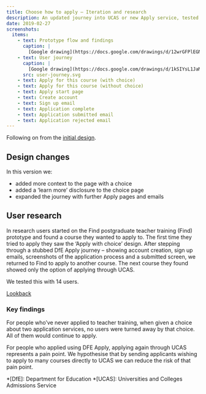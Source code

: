 ```yaml
---
title: Choose how to apply – Iteration and research
description: An updated journey into UCAS or new Apply service, tested with users.
date: 2019-02-27
screenshots:
  items:
    - text: Prototype flow and findings
      caption: |
        [Google drawing](https://docs.google.com/drawings/d/12wrGFPlEGNkG1U6Qlkx1OCHLBtGochNTBS9jMhPV7Fs/edit)
    - text: User journey
      caption: |
        [Google drawing](https://docs.google.com/drawings/d/1kSIYsL1JaMADJkDT1gavtsasHTCOhZRbHMY9M4Oc9nE/edit?usp=sharing)
      src: user-journey.svg
    - text: Apply for this course (with choice)
    - text: Apply for this course (without choice)
    - text: Apply start page
    - text: Create account
    - text: Sign up email
    - text: Application complete
    - text: Application submitted email
    - text: Application rejected email
---
```


Following on from the [initial design](/find-teacher-training/choose-how-to-apply).

## Design changes

In this version we:

- added more context to the page with a choice
- added a ‘learn more’ disclosure to the choice page
- expanded the journey with further Apply pages and emails

## User research

In research users started on the Find postgraduate teacher training (Find) prototype and found a course they wanted to apply to. The first time they tried to apply they saw the ‘Apply with choice’ design. After stepping through a stubbed DfE Apply journey – showing account creation, sign up emails, screenshots of the application process and a submitted screen, we returned to Find to apply to another course. The next course they found showed only the option of applying through UCAS.

We tested this with 14 users.

[Lookback](https://lookback.io/dfe-digital/apply-tt-ua)

### Key findings

For people who’ve never applied to teacher training, when given a choice about two application services, no users were turned away by that choice. All of them would continue to apply.

For people who applied using DFE Apply, applying again through UCAS represents a pain point. We hypothesise that by sending applicants wishing to apply to many courses directly to UCAS we can reduce the risk of that pain point.

*[DfE]: Department for Education
*[UCAS]: Universities and Colleges Admissions Service
